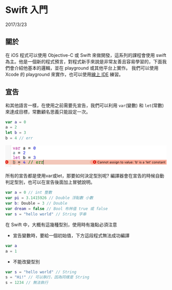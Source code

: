# Swift 入門

2017/3/23

## 關於

在 iOS 程式可以使用 Objective-C 或 Swift 來做開發，這系列的課程會使用 swift 為主。他是一個新的程式預言，對程式新手來說是非常友善且容易學習的，下面我們會介紹他基本的邏輯，並在 playground 或其他平台上實作。
我們可以使用 Xcode 的 playground 來實作，也可以使用[線上 IDE](https://swift.sandbox.bluemix.net/#/repl) 練習。

## 宣告

和其他語言一樣，在使用之前需要先宣告，我們可以利用 `var`\(變數\) 和 `let`\(常數\) 來達成目標，常數顧名思義只能設定一次。

```swift
var a = 0
a = 2
let b = 3
b = 4 // err 
```
![](/assets/W1_1.png)


所有的宣告都是使用var或let，那要如何決定型別呢?
編譯器會在宣告的時候自動判定型別，也可以在宣告後面加上冒號說明。
```swift
var a = 0 // int 整數
var pi = 3.1415926 // Double 浮點數 小數
var b: Double = 3 // Double
var dream = false // Bool 布林值 true 或 false
var s = "hello world" // String 字串
```
在 Swift 中，大概有這幾種型別，使用時有幾點必須注意
- 宣告變數時，要給一個初始值，下方這段程式無法成功編譯
```swift
var a
a = 1
```
- 不能改變型別
```swift
var s = "hello world" // String
s = "Hi!" // 可以執行，因為同樣是 String
s = 1234 // 無法執行
```




